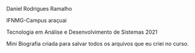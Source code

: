 Daniel Rodrigues Ramalho 

IFNMG-Campus araçuai

Tecnologia em Análise e Desenvolvimento de Sistemas 2021

Mini Biografia criada para salvar todos os arquivos que eu criei no curso.
